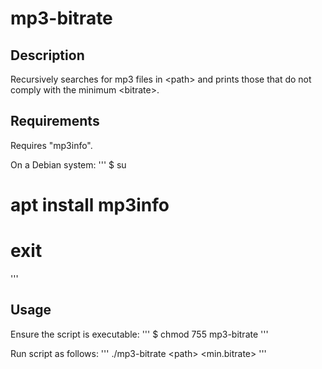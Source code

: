 # mp3-bitrate

## Description
Recursively searches for mp3 files in \<path\> and prints those that do not comply with the minimum \<bitrate\>.

## Requirements
Requires "mp3info".

On a Debian system:
'''
$ su
# apt install mp3info
# exit
'''

## Usage
Ensure the script is executable:
'''
$ chmod 755 mp3-bitrate
'''

Run script as follows:
'''
./mp3-bitrate \<path\> \<min.bitrate\>
'''

